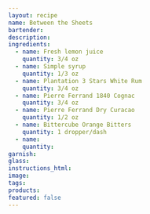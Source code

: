 ```yaml
---
layout: recipe
name: Between the Sheets
bartender:
description:
ingredients:
  - name: Fresh lemon juice
    quantity: 3/4 oz
  - name: Simple syrup
    quantity: 1/3 oz
  - name: Plantation 3 Stars White Rum
    quantity: 3/4 oz
  - name: Pierre Ferrand 1840 Cognac
    quantity: 3/4 oz
  - name: Pierre Ferrand Dry Curacao
    quantity: 1/2 oz
  - name: Bittercube Orange Bitters
    quantity: 1 dropper/dash
  - name:
    quantity:
garnish:
glass:
instructions_html:
image:
tags:
products:
featured: false
---
```




